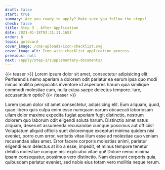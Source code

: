 ```yaml
---
draft: false
start: true
summary: Are you ready to apply? Make sure you follow the steps!
check: false
title: Step 3 - After Application
date: 2021-01-18T03:31:11.168Z
order: 0
topic: goldcard
cover_image: /cms-uploads/icon-checklist.svg
cover_image_alt: Icon with checklist application process
previous: null
next: /apply/step-3/supplementary-documents/
---
```


{{< teaser >}}
Lorem ipsum dolor sit amet, consectetur adipisicing elit. Perferendis nemo aperiam a dolorem odit pariatur ea earum ipsa quo modi minus mollitia perspiciatis inventore id asperiores harum quia similique commodi molestiae cum, nulla culpa saepe delectus tempore. Iure, accusantium optio?
{{< /teaser >}}

Lorem ipsum dolor sit amet consectetur, adipisicing elit. Eum aliquam, quod, quae libero quis culpa enim esse numquam earum obcaecati laboriosam ullam dolor maxime expedita fugiat aperiam fugit distinctio, nostrum dolorem quo laborum odit eligendi soluta harum. Distinctio amet natus aliquam, deserunt assumenda recusandae cumque possimus aut officiis! Voluptatum aliquid officiis sunt doloremque excepturi minima quidem nisi eveniet, porro cum error, veritatis vitae illum esse ad molestiae quo veniam recusandae alias amet. Error facere corporis molestias animi, pariatur eligendi eum delectus at illo a esse, impedit, et minus tempore tenetur debitis molestiae cumque nisi explicabo vitae qui! Dolore nemo minima ipsam consequatur, possimus vero distinctio. Nam deserunt corporis quia, quibusdam pariatur eveniet, sed nobis eius totam vero mollitia neque rerum.
